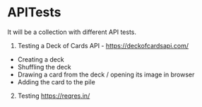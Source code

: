 # APITests
It will be a collection with different API tests.

1. Testing a Deck of Cards API - https://deckofcardsapi.com/
- Creating a deck
- Shuffling the deck
- Drawing a card from the deck / opening its image in browser
- Adding the card to the pile

2. Testing https://reqres.in/

